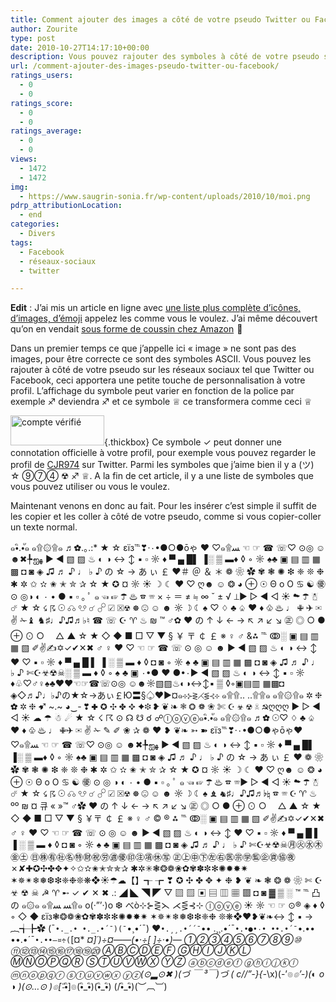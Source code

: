 ```yaml
---
title: Comment ajouter des images a côté de votre pseudo Twitter ou Facebook
author: Zourite
type: post
date: 2010-10-27T14:17:10+00:00
description: Vous pouvez rajouter des symboles à côté de votre pseudo sur les réseaux sociaux tel que Twitter ou Facebook, ceci apportera une petite touche de personnalisation à votre profil. (ツ) ☆ ⑨⑦④ ☢ ♐ ♕
url: /comment-ajouter-des-images-pseudo-twitter-ou-facebook/
ratings_users:
  - 0
  - 0
ratings_score:
  - 0
  - 0
ratings_average:
  - 0
  - 0
views:
  - 1472
  - 1472
img:
  - https://www.saugrin-sonia.fr/wp-content/uploads/2010/10/moi.png
pdrp_attributionLocation:
  - end
categories:
  - Divers
tags:
  - Facebook
  - réseaux-sociaux
  - twitter

---
```

**Edit** : J&rsquo;ai mis un article en ligne avec <a href="https://saugrin-sonia.fr/2015/12/comment-ajouter-emojis-twitter/" target="_blank">une liste plus complète d’icônes, d&rsquo;images, d&rsquo;émoji</a> appelez les comme vous le voulez. J&rsquo;ai même découvert qu&rsquo;on en vendait <a rel="nofollow" href="https://www.amazon.fr/gp/product/B00YC8270C/ref=as_li_tl?ie=UTF8&#038;camp=1642&#038;creative=19458&#038;creativeASIN=B00YC8270C&#038;linkCode=as2&#038;tag=ssaugrin-21">sous forme de coussin chez Amazon</a> <img src="https://ir-fr.amazon-adsystem.com/e/ir?t=ssaugrin-21&#038;l=as2&#038;o=8&#038;a=B00YC8270C" width="1" height="1" border="0" alt="" style="border:none !important; margin:0px !important;" />🙂

Dans un premier temps ce que j&rsquo;appelle ici « image » ne sont pas des images, pour être correcte ce sont des symboles ASCII. Vous pouvez les rajouter à côté de votre pseudo sur les réseaux sociaux tel que Twitter ou Facebook, ceci apportera une petite touche de personnalisation à votre profil. L&rsquo;affichage du symbole peut varier en fonction de la police par exemple ♐ deviendra <span style="font-family: Arial;">♐</span> et ce symbole ♕ ce transformera comme ceci <span style="font-family: Arial;">♕</span>

[<img class="alignright size-thumbnail wp-image-736" title="cjr" src="https://www.saugrin-sonia.fr/wp-content/uploads/2010/10/cjr-e1288184467734-150x48.png" alt="compte vérifié" width="150" height="48" />][1]{.thickbox} Ce symbole ✓ peut donner une connotation officielle à votre profil, pour exemple vous pouvez regarder le profil de [CJR974][2] sur Twitter. Parmi les symboles que j&rsquo;aime bien il y a (ツ) ☆ ⑨⑦④ ☢ ♐ ♕. A la fin de cet article, il y a une liste de symboles que vous pouvez utiliser ou vous le voulez.

Maintenant venons en donc au fait. Pour les insérer c&rsquo;est simple il suffit de les copier et les coller à côté de votre pseudo, comme si vous copier-coller un texte normal.
  
๑•ิ.•ั๑ ๑۩۞۩๑ ♬✿.｡.:* ★ ☆ εїз℡❣·۰•●○●ōゃ ♥ ♡๑۩ﺴ ☜ ☞ ☎ ☏♡ ⊙◎ ☺ ☻✖╄ஐﻬ ► ◄ ▧ ▨ ♨ ◐ ◑ ↔ ↕ ▪ ▫ ☼ ♦ ▀ ▄ █▌ ▐░ ▒ ▬♦ ◊ ◦ ☼ ♠♣ ▣ ▤ ▥ ▦ ▩ ◘ ◙ ◈ ♫ ♬ ♪ ♩ ♭ ♪ の ☆ → あ ぃ ￡ ❤＃ ＠ ＆ ＊ ❁ ❀ ✿ ✾ ❃ ✺ ❇ ❈ ❊ ❉ ✱ ✲ ✩ ✫ ✬ ✭ ✮ ✰ ☆ ★ ✪ ¤ ☼ ☀ ☽ ☾ ❤ ♡ ღ☻ ☺ ❂ ◕ ⊕ ☉ Θ o O ♋ ☯ ㊝ ⊙ ◎◑ ◐ ۰ • ● ▪ ▫ ｡ ﾟ ๑ ☜ ☞ ☂ ♨ ☎ ☏ × ÷ ＝ ≠ ≒ ∞ ˇ ± √ ⊥▶ ▷ ◀ ◁ ☀ ☁ ☂ ☃ ☄ ★ ☆ ☇ ☈ ☉ ☊ ☋ ☌ ☍ ☑ ☒☢ ☸ ☹ ☺ ☻ ☼ ☽ ☾ ♠ ♡ ♢ ♣ ♤ ♥ ♦ ♧ ♨ ♩ ✙ ✈ ✉ ✌ ✁♝ ♞♯♩♪♫♬♭♮ ☎ ☏ ☪ ♈ ♨ ₪ ™ ♂✿ ♥ の ↑ ↓ ← → ↖ ↗ ↙ ↘ ㊣ ◎ ○ ● ⊕ ⊙ ○　 △ ▲ ☆ ★ ◇ ◆ ■ □ ▽ ▼ § ￥ 〒 ￠ ￡ ※ ♀ ♂ &⁂ ℡ ↂ░ ▣ ▤ ▥ ▦ ▧ ✐✌✍✡✓✔✕✖ ♂ ♀ ♥ ♡ ☜ ☞ ☎ ☏ ⊙ ◎ ☺ ☻ ► ◄ ▧ ▨ ♨ ◐ ◑ ↔ ↕ ♥ ♡ ▪ ▫ ☼ ♦ ▀ ▄ █ ▌ ▐ ░ ▒ ▬ ♦ ◊ ◘ ◙ ◦ ☼ ♠ ♣ ▣ ▤ ▥ ▦ ▩ ◘ ◙ ◈ ♫ ♬ ♪ ♩ ♭ ♪ ✄☪☣☢☠░ ▒ ▬ ♦ ◊ ◦ ♠ ♣ ▣ ۰•● ❤ ●•۰► ◄ ▧ ▨ ♨ ◐ ◑ ↔ ↕ ▪ ▫ ☼ ♦♧♡♂♀♠♣♥❤☜☞☎☏⊙◎ ☺☻☼▧▨♨◐◑↔↕▪ ▒ ◊◦▣▤▥ ▦▩◘ ◈◇♬♪♩♭♪の★☆→あぃ￡Ю〓§♤♥▶¤๑⊹⊱⋛⋌⋚⊰⊹ ๑۩۩.. ..۩۩๑ ๑۩۞۩๑ ✲ ❈ ✿ ✲ ❈ ➹ ~.~ ◕‿- ❣ ✚ ✪ ✣ ✤ ✥ ✦❉ ❥ ❦ ❧ ❃ ❂ ❁ ❀ ✄ ☪ ☣ ☢ ☠ ☭ღღღ ▶ ▷ ◀ ◁ ☀ ☁ ☂ ☃ ☄ ★ ☆ ☇ ☈ ⊙ ☊ ☋ ☌ ☍ⓛⓞⓥⓔ๑•ิ.•ั๑ ๑۩۞۩๑ ♬✿ ☉♡ ♢ ♣ ♤ ♥ ♦ ♧ ♨ ♩ ✙✈ ✉ ✌ ✁ ✎ ✐ ❀ ✰ ❁ ❤ ❥ ❦❧ ➳ ➽ εїз℡❣·۰•●○●ゃōゃ♥ ♡๑۩ﺴ ☜ ☞ ☎ ☏♡ ⊙◎ ☺ ☻✖╄ஐﻬ ► ◄ ▧ ▨ ♨ ◐ ◑ ↔ ↕ ▪ ▫ ☼ ♦ ▀ ▄ █▌ ▐░ ▒ ▬♦ ◊ ◦ ☼ ♠♣ ▣ ▤ ▥ ▦ ▩ ◘ ◙ ◈ ♫ ♬ ♪ ♩ ♭ ♪ の ☆ → あ ぃ ￡ ❤ ❁ ❀ ✿ ✾ ❃ ✺ ❇ ❈ ❊ ❉ ✱ ✲ ✩ ✫ ✬ ✭ ✮ ✰ ☆ ★ ✪ ¤ ☼ ☀ ☽ ☾ ❤ ♡ ღ☻ ☺ ❂ ◕ ⊕ ☉ Θ o O ♋ ☯ ㊝ ⊙ ◎ ◑ ◐ ۰ • ● ▪ ▫ ｡ ﾟ ๑ ☜ ☞ ☂ ♨ ☎ ☏▶ ▷ ◀ ◁ ☀ ☁ ☂ ☃ ☄ ★ ☆ ☇ ☈ ☉ ☊ ☋ ☌ ☍ ☑ ☒☢ ☸ ☹ ☺ ☻ ☼ ☽ ☾ ♠ ♝ ♞♯♩♪♫♬♭♮ ☎ ☏ ☪ ♈ ♨ ºº ₪ ¤ 큐 « »™ ♂✿ ♥ の ↑ ↓ ← → ↖ ↗ ↙ ↘ ㊣ ◎ ○ ● ⊕ ⊙ ○　 △ ▲ ☆ ★ ◇ ◆ ■ □ ▽ ▼ § ￥〒 ￠ ￡ ※ ♀ ♂ © ® ⁂ ℡ ↂ░ ▣ ▤ ▥ ▦ ▧ ✐✌✍✡✓✔✕✖ ♂ ♀ ♥ ♡ ☜ ☞ ☎ ☏ ⊙ ◎ ☺ ☻ ► ◄ ▧ ▨ ♨ ◐ ◑ ↔ ↕ ♥ ♡ ▪ ▫ ☼ ♦ ▀ ▄ █ ▌ ▐ ░ ▒ ▬ ♦ ◊ ◘ ◙ ◦ ☼ ♠ ♣ ▣ ▤ ▥ ▦ ▩ ◘ ◙ ◈ ♫ ♬ ♪ ♩ ♭ ♪ ✄☪☣☢☠㊊㊋㊌㊍㊎㊏ ㊐㊑㊒㊓㊔㊕㊖㊗㊘㊜㊝㊞㊟㊠㊡㊢ ㊣㊤㊥㊦㊧㊨㊩㊪㊫㊬㊭㊮㊯㊰✗✘✚✪✣✤✥✦✧✩✫✬✭✮✯✰ ✱✲✳❃❂❁❀✿✾✽✼✻✺✹✸✷ ✶✵✴❄❅❆❇❈❉❊❋❖☀☂☁【】┱ ┲ ❣ ✪ ✣ ✤ ✥ ✦ ❉ ❥ ❦ ❧ ❃ ❂ ❁ ❀ ✄ ☪ ☣ ☢ ☠ ☭ ♈ ➸ ✓ ✔ ✕ ✖ .: ◢ ◣ ◥ ◤ ▽ ▧ ▨ ▣ ▤ ▥ ▦ ▩ ◘ ◙ ▓ ▒ ░ ™ ℡ 凸 の ๑۞๑ ๑۩ﺴ ﺴ۩๑ o(‧”’‧)o ❆ べò⊹⊱⋛⋋ ⋌⋚⊰⊹ ⓛⓞⓥⓔ ☀ ☼ ☜ ☞ ⊙® ◈ ♦ ◊ ◦ ◇ ◆ εїз❃❂❁❀✿✾✽✼✻✺✹✸✷ ✶✵✴❄❅❆❇❈❉ ❊❋❖❤❥❦❧↔ ↕ ▪ → ︷╅╊✿ (¯`•._.• •._.•´¯)(¯`•¸•´¯) ❤`•.¸¸.•´´¯`•• .¸¸.•´¯`•.•●•۰• ••.•´¯`•.•• ••.•´¯`•.••—¤÷(`[¤* _¤]´)÷¤——(•·÷[ ]÷·•)— ①②③④⑤⑥⑦⑧⑨⑩ ⑪⑫⑬⑭⑮⑯⑰⑱⑲⑳ ⒶⒷⒸⒹⒺⒻ ⒼⒽⒾⒿⓀⓁ ⓂⓃⓄⓅⓆⓇ ⓈⓉⓊⓋⓌⓍ ⓎⓏ ⓐⓑⓒⓓⓔⓕ ⓖⓗⓘⓙⓚⓛ ⓜⓝⓞⓟⓠⓡ ⓢⓣⓤⓥⓦⓧ ⓨⓩ(⊙▂⊙✖ )(づ ￣ ³￣)づ ( c//”-}{-_&#92;x)(-’๏_๏’-)(◐ o ◑ )(⊙…⊙ )๏[-ิ_•ิ]๏(•ิ_•ิ)&#40;•ิ_•ิ&#41; (/•ิ_•ิ)(︶︹︺)

 [1]: 2010/10/cjr1.png
 [2]: http://twitter.com/#!/cjr974 "Profile de CJR974"